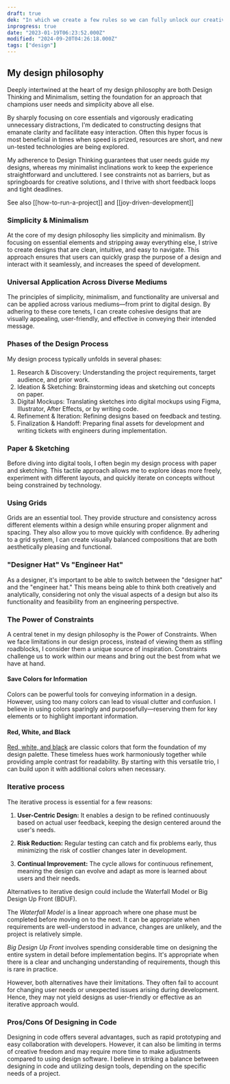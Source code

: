 ```yaml
---
draft: true
dek: "In which we create a few rules so we can fully unlock our creativity"
inprogress: true
date: "2023-01-19T06:23:52.000Z"
modified: "2024-09-20T04:26:18.000Z"
tags: ["design"]
---
```

## My design philosophy

Deeply intertwined at the heart of my design philosophy are both Design Thinking and Minimalism, setting the foundation for an approach that champions user needs and simplicity above all else.

By sharply focusing on core essentials and vigorously eradicating unnecessary distractions, I'm dedicated to constructing designs that emanate clarity and facilitate easy interaction. Often this hyper focus is most beneficial in times when speed is prized, resources are short, and new un-tested technologies are being explored.

My adherence to Design Thinking guarantees that user needs guide my designs, whereas my minimalist inclinations work to keep the experience straightforward and uncluttered. I see constraints not as barriers, but as springboards for creative solutions, and I thrive with short feedback loops and tight deadlines.

See also [[how-to-run-a-project]] and [[joy-driven-development]]

### Simplicity & Minimalism

At the core of my design philosophy lies simplicity and minimalism. By focusing on essential elements and stripping away everything else, I strive to create designs that are clean, intuitive, and easy to navigate. This approach ensures that users can quickly grasp the purpose of a design and interact with it seamlessly, and increases the speed of development.

### Universal Application Across Diverse Mediums

The principles of simplicity, minimalism, and functionality are universal and can be applied across various mediums—from print to digital design. By adhering to these core tenets, I can create cohesive designs that are visually appealing, user-friendly, and effective in conveying their intended message.

### Phases of the Design Process

My design process typically unfolds in several phases:

1. Research & Discovery: Understanding the project requirements, target audience, and prior work.
2. Ideation & Sketching: Brainstorming ideas and sketching out concepts on paper.
3. Digital Mockups: Translating sketches into digital mockups using Figma, Illustrator, After Effects, or by writing code.
4. Refinement & Iteration: Refining designs based on feedback and testing.
5. Finalization & Handoff: Preparing final assets for development and writing tickets with engineers during implementation.

### Paper & Sketching

Before diving into digital tools, I often begin my design process with paper and sketching. This tactile approach allows me to explore ideas more freely, experiment with different layouts, and quickly iterate on concepts without being constrained by technology.

### Using Grids

Grids are an essential tool. They provide structure and consistency across different elements within a design while ensuring proper alignment and spacing. They also allow you to move quickly with confidence. By adhering to a grid system, I can create visually balanced compositions that are both aesthetically pleasing and functional.

### "Designer Hat" Vs "Engineer Hat"

As a designer, it's important to be able to switch between the "designer hat" and the "engineer hat." This means being able to think both creatively and analytically, considering not only the visual aspects of a design but also its functionality and feasibility from an engineering perspective.

### The Power of Constraints

A central tenet in my design philosophy is the Power of Constraints. When we face limitations in our design process, instead of viewing them as stifling roadblocks, I consider them a unique source of inspiration. Constraints challenge us to work within our means and bring out the best from what we have at hand.

#### Save Colors for Information

Colors can be powerful tools for conveying information in a design. However, using too many colors can lead to visual clutter and confusion. I believe in using colors sparingly and purposefully—reserving them for key elements or to highlight important information.

#### Red, White, and Black

[Red, white, and black](https://gwern.net/red) are classic colors that form the foundation of my design palette. These timeless hues work harmoniously together while providing ample contrast for readability. By starting with this versatile trio, I can build upon it with additional colors when necessary.

### Iterative process

The iterative process is essential for a few reasons:

1. **User-Centric Design:** It enables a design to be refined continuously based on actual user feedback, keeping the design centered around the user's needs.

2. **Risk Reduction:** Regular testing can catch and fix problems early, thus minimizing the risk of costlier changes later in development.

3. **Continual Improvement:** The cycle allows for continuous refinement, meaning the design can evolve and adapt as more is learned about users and their needs.

Alternatives to iterative design could include the Waterfall Model or Big Design Up Front (BDUF).

The *Waterfall Model* is a linear approach where one phase must be completed before moving on to the next. It can be appropriate when requirements are well-understood in advance, changes are unlikely, and the project is relatively simple.

*Big Design Up Front* involves spending considerable time on designing the entire system in detail before implementation begins. It's appropriate when there is a clear and unchanging understanding of requirements, though this is rare in practice.

However, both alternatives have their limitations. They often fail to account for changing user needs or unexpected issues arising during development. Hence, they may not yield designs as user-friendly or effective as an iterative approach would.

### Pros/Cons Of Designing in Code

Designing in code offers several advantages, such as rapid prototyping and easy collaboration with developers. However, it can also be limiting in terms of creative freedom and may require more time to make adjustments compared to using design software. I believe in striking a balance between designing in code and utilizing design tools, depending on the specific needs of a project.
